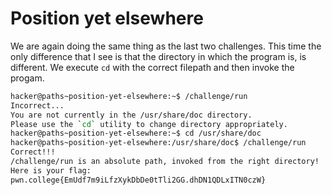 # Position yet elsewhere
We are again doing the same thing as the last two challenges. This time the only difference that I see is that the directory in which the program is, is different. We execute `cd` with the correct filepath and then invoke the progam.

```bash
hacker@paths~position-yet-elsewhere:~$ /challenge/run
Incorrect...
You are not currently in the /usr/share/doc directory.
Please use the `cd` utility to change directory appropriately.
hacker@paths~position-yet-elsewhere:~$ cd /usr/share/doc
hacker@paths~position-yet-elsewhere:/usr/share/doc$ /challenge/run
Correct!!!
/challenge/run is an absolute path, invoked from the right directory!
Here is your flag:
pwn.college{EmUdf7m9iLfzXykDbDe0tTli2GG.dhDN1QDLxITN0czW}
